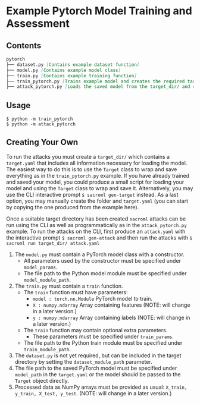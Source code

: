 # Example Pytorch Model Training and Assessment

## Contents

```md
pytorch
├── dataset.py [Contains example dataset function]
├── model.py [Contains example model class]
├── train.py [Contains example training function]
├── train_pytorch.py [Trains example model and creates the required target_dir/]
├── attack_pytorch.py [Loads the saved model from the target_dir/ and runs attacks]
```

## Usage

```
$ python -m train_pytorch
$ python -m attack_pytorch
```

## Creating Your Own

To run the attacks you must create a `target_dir/` which contains a `target.yaml` that includes all information necessary for loading the model. The easiest way to do this is to use the `Target` class to wrap and save everything as in the `train_pytorch.py` example. If you have already trained and saved your model, you could produce a small script for loading your model and using the `Target` class to wrap and save it. Alternatively, you may use the CLI interactive prompt `$ sacroml gen-target` instead. As a last option, you may manually create the folder and `target.yaml` (you can start by copying the one produced from the example here).

Once a suitable target directory has been created `sacroml` attacks can be run using the CLI as well as programmatically as in the `attack_pytorch.py` example. To run the attacks on the CLI, first produce an `attack.yaml` with the interactive prompt `$ sacroml gen-attack` and then run the attacks with `$ sacroml run target_dir/ attack.yaml`

1. The `model.py` must contain a PyTorch model class with a constructor.
    * All parameters used by the constructor must be specified under
      `model_params`.
    * The file path to the Python model module must be specified under
      `model_module_path`.
2. The `train.py` must contain a `train` function.
    * The `train` function must have parameters:
        - `model : torch.nn.Module` PyTorch model to train.
        - `X : numpy.ndarray` Array containing features (NOTE: will change in a
          later version.)
        - `y : numpy.ndarray` Array containing labels (NOTE: will change in a
          later version.)
    * The `train` function may contain optional extra parameters.
        - These parameters must be specified under `train_params`.
    * The file path to the Python train module must be specified under
      `train_module_path`.
3. The `dataset.py` is not yet required, but can be included in the target
   directory by setting the `dataset_module_path` parameter.
4. The file path to the saved PyTorch model must be specified under `model_path` in the `target.yaml` or the model should be passed to the `Target` object directly.
5. Processed data as NumPy arrays must be provided as usual: `X_train, y_train,
   X_test, y_test`. (NOTE: will change in a later version.)
